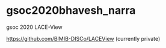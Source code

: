 # gsoc2020bhavesh_narra
gsoc 2020 LACE-View

https://github.com/BIMIB-DISCo/LACEView (currently private)
